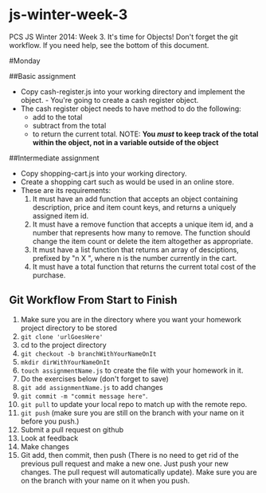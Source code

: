 js-winter-week-3
================

PCS JS Winter 2014: Week 3. It's time for Objects!
Don't forget the git workflow. If you need help, see the bottom of this document. 

#Monday

##Basic assignment

- Copy cash-register.js into your working directory and implement the object. - You're going to create a cash register object. 
- The cash register object needs to have method to do the following: 
    + add to the total
    + subtract from the total
    + to return the current total. NOTE: **You *must* to keep track of the total within the object, not in a variable outside of the object**

##Intermediate assignment

- Copy shopping-cart.js into your working directory. 
- Create a shopping cart such as would be used in an online store. 
- These are its requirements:
    1. It must have an add function that accepts an object containing description, price and item count keys, and returns a uniquely assigned item id.
    2. It must have a remove function that accepts a unique item id, and a number that represents how many to remove. The function should change the item count or delete the item altogether as appropriate.
    3. It must have a list function that returns an array of desciptions, prefixed by "n X ", where n is the number currently in the cart.
    4. It must have a total function that returns the current total cost of the purchase. 


## Git Workflow From Start to Finish
1. Make sure you are in the directory where you want your homework project directory to be stored
2. `git clone 'urlGoesHere'`
3. cd to the project directory
4. `git checkout -b branchWithYourNameOnIt`
5. `mkdir dirWithYourNameOnIt`
6. `touch assignmentName.js` to create the file with your homework in it.
7. Do the exercises below (don't forget to save)
8. `git add assignmentName.js` to add changes
9. `git commit -m "commit message here"`. 
10. `git pull` to update your local repo to match up with the remote repo. 
11. `git push` (make sure you are still on the branch with your name on it before you push.)
12. Submit a pull request on github
13. Look at feedback
14. Make changes
15. Git add, then commit, then push (There is no need to get rid of the previous pull request and make a new one. Just push your new changes. The pull request will automatically update). Make sure you are on the branch with your name on it when you push. 